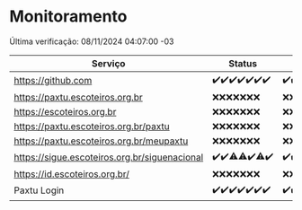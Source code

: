 # Monitoramento

Última verificação: 08/11/2024 04:07:00 -03

|Serviço|Status|Últimas 24h|
|---|---|---|
|https://github.com|<span title="2024-11-01: OK=23">✔️</span><span title="2024-11-02: OK=23">✔️</span><span title="2024-11-03: OK=23">✔️</span><span title="2024-11-04: OK=23">✔️</span><span title="2024-11-05: OK=23">✔️</span><span title="2024-11-06: OK=23">✔️</span><span title="2024-11-07: OK=6">✔️</span>|<span title="07/11/2024 04:08:00 -03 : 200">✔️</span><span title="07/11/2024 05:11:00 -03 : 200">✔️</span><span title="07/11/2024 06:08:00 -03 : 200">✔️</span><span title="07/11/2024 07:08:00 -03 : 200">✔️</span><span title="07/11/2024 08:06:00 -03 : 200">✔️</span><span title="07/11/2024 09:14:00 -03 : 200">✔️</span><span title="07/11/2024 10:15:00 -03 : 200">✔️</span><span title="07/11/2024 11:07:00 -03 : 200">✔️</span><span title="07/11/2024 12:08:00 -03 : 200">✔️</span><span title="07/11/2024 13:09:00 -03 : 200">✔️</span><span title="07/11/2024 14:07:00 -03 : 200">✔️</span><span title="07/11/2024 15:10:00 -03 : 200">✔️</span><span title="07/11/2024 16:06:00 -03 : 200">✔️</span><span title="07/11/2024 17:08:00 -03 : 200">✔️</span><span title="07/11/2024 18:07:00 -03 : 200">✔️</span><span title="07/11/2024 19:07:00 -03 : 200">✔️</span><span title="07/11/2024 20:08:00 -03 : 200">✔️</span><span title="07/11/2024 21:39:00 -03 : 200">✔️</span><span title="07/11/2024 23:09:00 -03 : 200">✔️</span><span title="08/11/2024 00:12:00 -03 : 200">✔️</span><span title="08/11/2024 01:10:00 -03 : 200">✔️</span><span title="08/11/2024 02:08:00 -03 : 200">✔️</span><span title="08/11/2024 03:12:00 -03 : 200">✔️</span><span title="08/11/2024 04:07:00 -03 : 200">✔️</span>|
|https://paxtu.escoteiros.org.br|<span title="2024-11-01: Falhas=23">❌</span><span title="2024-11-02: Falhas=23">❌</span><span title="2024-11-03: Falhas=23">❌</span><span title="2024-11-04: Falhas=23">❌</span><span title="2024-11-05: Falhas=23">❌</span><span title="2024-11-06: Falhas=23">❌</span><span title="2024-11-07: Falhas=6">❌</span>|<span title="07/11/2024 04:08:00 -03 : 403">❌</span><span title="07/11/2024 05:11:00 -03 : 403">❌</span><span title="07/11/2024 06:08:00 -03 : 403">❌</span><span title="07/11/2024 07:08:00 -03 : 403">❌</span><span title="07/11/2024 08:06:00 -03 : 403">❌</span><span title="07/11/2024 09:14:00 -03 : 403">❌</span><span title="07/11/2024 10:15:00 -03 : 403">❌</span><span title="07/11/2024 11:07:00 -03 : 403">❌</span><span title="07/11/2024 12:08:00 -03 : 403">❌</span><span title="07/11/2024 13:09:00 -03 : 403">❌</span><span title="07/11/2024 14:07:00 -03 : 403">❌</span><span title="07/11/2024 15:10:00 -03 : 403">❌</span><span title="07/11/2024 16:06:00 -03 : 403">❌</span><span title="07/11/2024 17:08:00 -03 : 403">❌</span><span title="07/11/2024 18:07:00 -03 : 403">❌</span><span title="07/11/2024 19:07:00 -03 : 403">❌</span><span title="07/11/2024 20:08:00 -03 : 403">❌</span><span title="07/11/2024 21:39:00 -03 : 403">❌</span><span title="07/11/2024 23:09:00 -03 : 403">❌</span><span title="08/11/2024 00:12:00 -03 : 403">❌</span><span title="08/11/2024 01:10:00 -03 : 403">❌</span><span title="08/11/2024 02:08:00 -03 : 403">❌</span><span title="08/11/2024 03:12:00 -03 : 403">❌</span><span title="08/11/2024 04:07:00 -03 : 403">❌</span>|
|https://escoteiros.org.br|<span title="2024-11-01: Falhas=23">❌</span><span title="2024-11-02: Falhas=23">❌</span><span title="2024-11-03: Falhas=23">❌</span><span title="2024-11-04: Falhas=23">❌</span><span title="2024-11-05: Falhas=23">❌</span><span title="2024-11-06: Falhas=23">❌</span><span title="2024-11-07: Falhas=6">❌</span>|<span title="07/11/2024 04:08:00 -03 : 403">❌</span><span title="07/11/2024 05:11:00 -03 : 403">❌</span><span title="07/11/2024 06:08:00 -03 : 403">❌</span><span title="07/11/2024 07:08:00 -03 : 403">❌</span><span title="07/11/2024 08:06:00 -03 : 403">❌</span><span title="07/11/2024 09:14:00 -03 : 403">❌</span><span title="07/11/2024 10:15:00 -03 : 403">❌</span><span title="07/11/2024 11:07:00 -03 : 403">❌</span><span title="07/11/2024 12:08:00 -03 : 403">❌</span><span title="07/11/2024 13:09:00 -03 : 403">❌</span><span title="07/11/2024 14:07:00 -03 : 403">❌</span><span title="07/11/2024 15:10:00 -03 : 403">❌</span><span title="07/11/2024 16:06:00 -03 : 403">❌</span><span title="07/11/2024 17:08:00 -03 : 403">❌</span><span title="07/11/2024 18:07:00 -03 : 403">❌</span><span title="07/11/2024 19:07:00 -03 : 403">❌</span><span title="07/11/2024 20:08:00 -03 : 403">❌</span><span title="07/11/2024 21:39:00 -03 : 403">❌</span><span title="07/11/2024 23:09:00 -03 : 403">❌</span><span title="08/11/2024 00:12:00 -03 : 403">❌</span><span title="08/11/2024 01:10:00 -03 : 403">❌</span><span title="08/11/2024 02:08:00 -03 : 403">❌</span><span title="08/11/2024 03:12:00 -03 : 403">❌</span><span title="08/11/2024 04:07:00 -03 : 403">❌</span>|
|https://paxtu.escoteiros.org.br/paxtu|<span title="2024-11-01: Falhas=23">❌</span><span title="2024-11-02: Falhas=23">❌</span><span title="2024-11-03: Falhas=23">❌</span><span title="2024-11-04: Falhas=23">❌</span><span title="2024-11-05: Falhas=23">❌</span><span title="2024-11-06: Falhas=23">❌</span><span title="2024-11-07: Falhas=6">❌</span>|<span title="07/11/2024 04:08:00 -03 : 403">❌</span><span title="07/11/2024 05:11:00 -03 : 403">❌</span><span title="07/11/2024 06:08:00 -03 : 403">❌</span><span title="07/11/2024 07:08:00 -03 : 403">❌</span><span title="07/11/2024 08:06:00 -03 : 403">❌</span><span title="07/11/2024 09:14:00 -03 : 403">❌</span><span title="07/11/2024 10:15:00 -03 : 403">❌</span><span title="07/11/2024 11:07:00 -03 : 403">❌</span><span title="07/11/2024 12:08:00 -03 : 403">❌</span><span title="07/11/2024 13:09:00 -03 : 403">❌</span><span title="07/11/2024 14:07:00 -03 : 403">❌</span><span title="07/11/2024 15:10:00 -03 : 403">❌</span><span title="07/11/2024 16:06:00 -03 : 403">❌</span><span title="07/11/2024 17:08:00 -03 : 403">❌</span><span title="07/11/2024 18:07:00 -03 : 403">❌</span><span title="07/11/2024 19:07:00 -03 : 403">❌</span><span title="07/11/2024 20:08:00 -03 : 403">❌</span><span title="07/11/2024 21:39:00 -03 : 403">❌</span><span title="07/11/2024 23:09:00 -03 : 403">❌</span><span title="08/11/2024 00:12:00 -03 : 403">❌</span><span title="08/11/2024 01:10:00 -03 : 403">❌</span><span title="08/11/2024 02:08:00 -03 : 403">❌</span><span title="08/11/2024 03:12:00 -03 : 403">❌</span><span title="08/11/2024 04:07:00 -03 : 403">❌</span>|
|https://paxtu.escoteiros.org.br/meupaxtu|<span title="2024-11-01: Falhas=23">❌</span><span title="2024-11-02: Falhas=23">❌</span><span title="2024-11-03: Falhas=23">❌</span><span title="2024-11-04: Falhas=23">❌</span><span title="2024-11-05: Falhas=23">❌</span><span title="2024-11-06: Falhas=23">❌</span><span title="2024-11-07: Falhas=6">❌</span>|<span title="07/11/2024 04:08:00 -03 : 403">❌</span><span title="07/11/2024 05:11:00 -03 : 403">❌</span><span title="07/11/2024 06:08:00 -03 : 403">❌</span><span title="07/11/2024 07:08:00 -03 : 403">❌</span><span title="07/11/2024 08:06:00 -03 : 403">❌</span><span title="07/11/2024 09:14:00 -03 : 403">❌</span><span title="07/11/2024 10:15:00 -03 : 403">❌</span><span title="07/11/2024 11:07:00 -03 : 403">❌</span><span title="07/11/2024 12:08:00 -03 : 403">❌</span><span title="07/11/2024 13:09:00 -03 : 403">❌</span><span title="07/11/2024 14:07:00 -03 : 403">❌</span><span title="07/11/2024 15:10:00 -03 : 403">❌</span><span title="07/11/2024 16:06:00 -03 : 403">❌</span><span title="07/11/2024 17:08:00 -03 : 403">❌</span><span title="07/11/2024 18:07:00 -03 : 403">❌</span><span title="07/11/2024 19:07:00 -03 : 403">❌</span><span title="07/11/2024 20:08:00 -03 : 403">❌</span><span title="07/11/2024 21:39:00 -03 : 403">❌</span><span title="07/11/2024 23:09:00 -03 : 403">❌</span><span title="08/11/2024 00:12:00 -03 : 403">❌</span><span title="08/11/2024 01:10:00 -03 : 403">❌</span><span title="08/11/2024 02:08:00 -03 : 403">❌</span><span title="08/11/2024 03:12:00 -03 : 403">❌</span><span title="08/11/2024 04:07:00 -03 : 403">❌</span>|
|https://sigue.escoteiros.org.br/siguenacional|<span title="2024-11-01: OK=23">✔️</span><span title="2024-11-02: OK=23">✔️</span><span title="2024-11-03: OK=22, Falhas=1">⚠️</span><span title="2024-11-04: OK=22, Falhas=1">⚠️</span><span title="2024-11-05: OK=23">✔️</span><span title="2024-11-06: OK=22, Falhas=1">⚠️</span><span title="2024-11-07: OK=6">✔️</span>|<span title="07/11/2024 04:08:00 -03 : 200">✔️</span><span title="07/11/2024 05:11:00 -03 : 200">✔️</span><span title="07/11/2024 06:08:00 -03 : 200">✔️</span><span title="07/11/2024 07:08:00 -03 : 200">✔️</span><span title="07/11/2024 08:06:00 -03 : 200">✔️</span><span title="07/11/2024 09:14:00 -03 : 200">✔️</span><span title="07/11/2024 10:15:00 -03 : 200">✔️</span><span title="07/11/2024 11:07:00 -03 : 200">✔️</span><span title="07/11/2024 12:08:00 -03 : 200">✔️</span><span title="07/11/2024 13:09:00 -03 : 200">✔️</span><span title="07/11/2024 14:07:00 -03 : 200">✔️</span><span title="07/11/2024 15:10:00 -03 : 200">✔️</span><span title="07/11/2024 16:06:00 -03 : 200">✔️</span><span title="07/11/2024 17:08:00 -03 : 200">✔️</span><span title="07/11/2024 18:07:00 -03 : 200">✔️</span><span title="07/11/2024 19:07:00 -03 : 200">✔️</span><span title="07/11/2024 20:08:00 -03 : 200">✔️</span><span title="07/11/2024 21:39:00 -03 : 200">✔️</span><span title="07/11/2024 23:09:00 -03 : 200">✔️</span><span title="08/11/2024 00:12:00 -03 : 200">✔️</span><span title="08/11/2024 01:10:00 -03 : 200">✔️</span><span title="08/11/2024 02:08:00 -03 : 200">✔️</span><span title="08/11/2024 03:12:00 -03 : 200">✔️</span><span title="08/11/2024 04:07:00 -03 : 200">✔️</span>|
|https://id.escoteiros.org.br/|<span title="2024-11-01: Falhas=23">❌</span><span title="2024-11-02: Falhas=23">❌</span><span title="2024-11-03: Falhas=23">❌</span><span title="2024-11-04: Falhas=23">❌</span><span title="2024-11-05: Falhas=23">❌</span><span title="2024-11-06: Falhas=23">❌</span><span title="2024-11-07: Falhas=6">❌</span>|<span title="07/11/2024 04:08:00 -03 : 403">❌</span><span title="07/11/2024 05:11:00 -03 : 403">❌</span><span title="07/11/2024 06:08:00 -03 : 403">❌</span><span title="07/11/2024 07:08:00 -03 : 403">❌</span><span title="07/11/2024 08:06:00 -03 : 403">❌</span><span title="07/11/2024 09:14:00 -03 : 403">❌</span><span title="07/11/2024 10:15:00 -03 : 403">❌</span><span title="07/11/2024 11:07:00 -03 : 403">❌</span><span title="07/11/2024 12:08:00 -03 : 403">❌</span><span title="07/11/2024 13:09:00 -03 : 403">❌</span><span title="07/11/2024 14:07:00 -03 : 403">❌</span><span title="07/11/2024 15:10:00 -03 : 403">❌</span><span title="07/11/2024 16:06:00 -03 : 403">❌</span><span title="07/11/2024 17:08:00 -03 : 403">❌</span><span title="07/11/2024 18:07:00 -03 : 403">❌</span><span title="07/11/2024 19:07:00 -03 : 403">❌</span><span title="07/11/2024 20:08:00 -03 : 403">❌</span><span title="07/11/2024 21:39:00 -03 : 403">❌</span><span title="07/11/2024 23:09:00 -03 : 403">❌</span><span title="08/11/2024 00:12:00 -03 : 403">❌</span><span title="08/11/2024 01:10:00 -03 : 403">❌</span><span title="08/11/2024 02:08:00 -03 : 403">❌</span><span title="08/11/2024 03:12:00 -03 : 403">❌</span><span title="08/11/2024 04:07:00 -03 : 403">❌</span>|
|Paxtu Login|<span title="2024-11-01: OK=23">✔️</span><span title="2024-11-02: OK=23">✔️</span><span title="2024-11-03: OK=23">✔️</span><span title="2024-11-04: OK=23">✔️</span><span title="2024-11-05: OK=23">✔️</span><span title="2024-11-06: OK=23">✔️</span><span title="2024-11-07: OK=6">✔️</span>|<span title="07/11/2024 04:08:00 -03 : 200">✔️</span><span title="07/11/2024 05:11:00 -03 : 200">✔️</span><span title="07/11/2024 06:08:00 -03 : 200">✔️</span><span title="07/11/2024 07:08:00 -03 : 200">✔️</span><span title="07/11/2024 08:06:00 -03 : 200">✔️</span><span title="07/11/2024 09:14:00 -03 : 200">✔️</span><span title="07/11/2024 10:15:00 -03 : 200">✔️</span><span title="07/11/2024 11:07:00 -03 : 200">✔️</span><span title="07/11/2024 12:08:00 -03 : 200">✔️</span><span title="07/11/2024 13:09:00 -03 : 200">✔️</span><span title="07/11/2024 14:07:00 -03 : 200">✔️</span><span title="07/11/2024 15:10:00 -03 : 200">✔️</span><span title="07/11/2024 16:06:00 -03 : 200">✔️</span><span title="07/11/2024 17:08:00 -03 : 200">✔️</span><span title="07/11/2024 18:07:00 -03 : 200">✔️</span><span title="07/11/2024 19:07:00 -03 : 200">✔️</span><span title="07/11/2024 20:08:00 -03 : 200">✔️</span><span title="07/11/2024 21:39:00 -03 : 200">✔️</span><span title="07/11/2024 23:09:00 -03 : 200">✔️</span><span title="08/11/2024 00:12:00 -03 : 200">✔️</span><span title="08/11/2024 01:10:00 -03 : 200">✔️</span><span title="08/11/2024 02:08:00 -03 : 200">✔️</span><span title="08/11/2024 03:12:00 -03 : 200">✔️</span><span title="08/11/2024 04:07:00 -03 : 200">✔️</span>|
